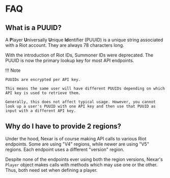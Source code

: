 # FAQ

## What is a PUUID?

A **P**layer **U**niversally **U**nique **Id**entifier (PUUID) is a unique string associated with a Riot account. They are always 78 characters long.

With the introduction of Riot IDs, Summoner IDs were deprecated. The PUUID is now the primary lookup key for most API endpoints.

!!! Note

    PUUIDs are encrypted per API key.
    
    This means the same user will have different PUUIDs depending on which API key is used to retrieve them.

    Generally, this does not affect typical usage. However, you cannot look up a user's PUUID with one API key and then use that PUUID as input with a different API key.

## Why do I have to provide 2 regions?

Under the hood, Nexar is of course making API calls to various Riot endpoints. Some are using "V4" regions, while newer are using "V5" regions. Each endpoint uses a different "version" region.

Despite none of the endpoints ever using both the region versions, Nexar's `Player` object makes calls with methods which may use one or the other. Thus, both need set when defining a player.
